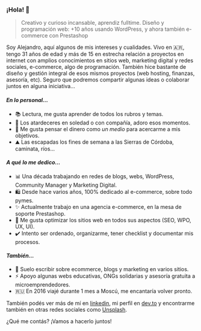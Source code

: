 ### ¡Hola! 👋

> Creativo y curioso incansable, aprendiz fulltime. Diseño y programación web: +10 años usando WordPress, y ahora también e-commerce con Prestashop

<!--
**alelazcano/alelazcano** is a ✨ _special_ ✨ repository because its `README.md` (this file) appears on your GitHub profile.

Here are some ideas to get you started:

- 🔭 Actualmente trabajando en una agencia e-commerce y una decena de proyectos freelance.
- 🌱 Estoy en permanente lectura, aprendizaje y creando pequeños desarrollos en Javascript y PHP.
- 👯 Me interesa colaborar en Grupos de Facebook y foros de E-commerce y Pymes en proceso de transformación digital.
- 🤔 Algunas veces también me cuestiono sobre cómo funciona el mundo, cada vez menos humano y más digital.
- 💬 Me gusta intercambiar ideas, cuestionar los procesos, promover el conocimiento compartido y hablar de todo.
- 📫 Si bien me encuentro cómodo en mi trabajo actual, me gusta continuar recibiendo propuestas.
- 😄 Aún cuando el día amanece gris, es una decisión el sonreir y sobreponerse a los estados de ánimos y el desequilibrio de las energías.
- ⚡ Me divierte planificar mis viajes futuros, y se que cumpliré todos mis sueños.

- 🧬 Cursé 2 años de Biotecnología y tecnología de los alimentos.
- 🎓 Oficialmente técnico en calidad y comercialización (agropecuaria).
- 🌱 Perito clasificador de cereales, oleaginosas y legumbres.

⭐
-->


Soy Alejandro, aquí algunos de mis intereses y cualidades. Vivo en 🇦🇷, tengo 31 años de edad y más de 15 en estrecha relación a proyectos en internet con amplios conocimientos en sitios web, marketing digital y redes sociales, e-commerce, algo de programación. También hice bastante de diseño y gestión integral de esos mismos proyectos (web hosting, finanzas, asesoría, etc). Seguro que podremos compartir algunas ideas o colaborar juntos en alguna iniciativa...

#### _En lo personal..._
- 📚 Lectura, me gusta aprender de todos los rubros y temas.
- 🌇 Los atardeceres en soledad o con compañía, adoro esos momentos.
- 💸 Me gusta pensar el dinero como _un medio_ para acercarme a mis objetivos.
- ⛰️ Las escapadas los fines de semana a las Sierras de Córdoba, caminata, ríos...

#### _A qué lo me dedico..._
- 📊 Una década trabajando en redes de blogs, webs, WordPress, Community Manager y Marketing Digital.
- 🛍️ Desde hace varios años, 100% dedicado al e-commerce, sobre todo pymes.
- ✨ Actualmente trabajo en una agencia e-commerce, en la mesa de soporte Prestashop.
- 🚀 Me gusta optimizar los sitios web en todos sus aspectos (SEO, WPO, UX, UI).
- ✔️ Intento ser ordenado, organizarme, tener checklist y documentar mis procesos.

#### _También..._
- 💬 Suelo escribir sobre ecommerce, blogs y marketing en varios sitios.
- ⚡ Apoyo algunas webs educativas, ONGs solidarias y asesoría gratuita a microemprendedores.
- 🇷🇺 En 2016 viajé durante 1 mes a Moscú, me encantaría volver pronto.

También podés ver más de mí en [linkedin](https://linkedin.com/in/alejandrolazcano), mi perfil en [dev.to](https://dev.to/alelazcano) y encontrarme también en otras redes sociales como [Unsplash](https://unsplash.com/@lazcano).

¿Qué me contás? ¡Vamos a hacerlo juntos!



